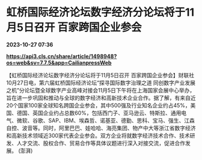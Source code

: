 # 虹桥国际经济论坛数字经济分论坛将于11月5日召开 百家跨国企业参会

**2023-10-27 07:36**

**https://api3.cls.cn/share/article/1498948?os=web&sv=7.7.5&app=CailianpressWeb**

【虹桥国际经济论坛数字经济分论坛将于11月5日召开 百家跨国企业参会】财联社10月27日电，第六届虹桥国际经济论坛“探寻国际数字治理之道 同创数字产业发展之机”分论坛暨全球数字产业高峰对接会11月5日下午将在上海国家会展中心举办，旨在进一步巩固和推动与全球的数字经济和高新技术企业合作。据了解，有来自近20个国家100家全球知名跨国企业参会，其中500强及行业知名企业约占45%，美国、德国、英国企业约占总数60%，包括西门子、亚马逊云、特斯拉、通用电气、微软、谷歌、SAP、IBM、埃森哲、诺基亚、德勤、思科、宝马、强生、江森自控、波音等。同时，阿里巴巴、娃哈哈、海亮集团、物产中大等浙江省数字经济和高新技术领域近300家代表企业参会。双方企业将就数字经济技术合作、技术研发、人才交流、股权合作、贸易合作等具体议题进行深入对接交流，促进合作发展。 (澎湃)